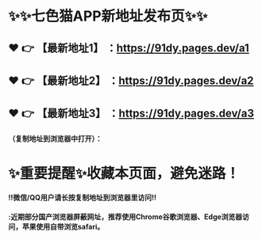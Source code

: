 # :sparkles::sparkles:七色猫APP新地址发布页:sparkles::sparkles:

 :heart: :point_right: 【最新地址1】 ：https://91dy.pages.dev/a1
 ------
 :heart: :point_right: 【最新地址2】 ：https://91dy.pages.dev/a2
 ------
 :heart: :point_right: 【最新地址3】 ：https://91dy.pages.dev/a3
 ------


#### （复制地址到浏览器中打开）：
# :sparkles:重要提醒:sparkles:收藏本页面，避免迷路！
#### ‼️微信/QQ用户请长按复制地址到浏览器里访问‼
#### :近期部分国产浏览器屏蔽网址，推荐使用Chrome谷歌浏览器、Edge浏览器访问，苹果使用自带浏览safari。
